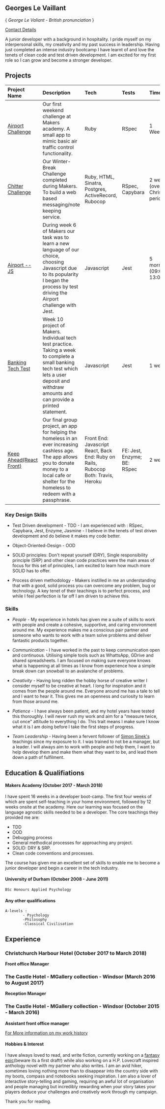 ## Georges Le Vaillant
{ *George Le Valiant - British pronunciation* }

[Contact Details](https://github.com/stonefarmer9/CV/blob/master/contact-details.md)

A junior developer with a background in hospitality. I pride myself on my interpersonal skills, my creativity and my past success in leadership. Having just completed an intense industry bootcamp I have learnt of and love the tenets of clean code and test driven development. I am excited for my first role so I can grow and become a stronger developer.

## Projects
|Project Name|Description|Tech|Tests|Timeframe|
|:-----------|:----------|:---|:----|:--------|
|[Airport Challenge](https://github.com/stonefarmer9/airport_challenge)| Our first weekend challenge at Makers academy. A small app to mimic basic air traffic control functionality.|Ruby|RSpec|1 Weekend|
|[Chitter Challenge](https://github.com/stonefarmer9/chitter-challenge)|Our Winter-Break Challenge completed during Makers. To build a web based messaging/note keeping service.|Ruby, HTML, Sinatra, Postgres, ActiveRecord, Rubocop |RSpec, Capybara|2 weeks (over Christmas period)|
|[Airport -- JS](https://github.com/stonefarmer9/Airport---JS)|During week 6 of Makers our task was to learn a new language of our choice, choosing Javascript due to its popularity I began the process by test driving the Airport challenge with Jest. |Javascript|Jest|5 mornings (09:00-13:00)|
|[Banking Tech Test](https://github.com/stonefarmer9/Banking-tech-test)|Week 10 project of Makers. Individual tech test practice. Taking a week to complete a small banking tech test which lets a user deposit and withdraw amounts and can provide a printed statement.|Javascript|Jest|1 week|
|[Keep Ahead(React Front)](https://github.com/stonefarmer9/keepAhead-react_front_end_hhh)|Our final group project, an app for helping the homeless in an ever increasing cashless age. The app allows you to donate money to a local cafe or shelter for the homeless to redeem with a passphrase.|Front End: Javascript React, Back End: Ruby on Rails, Rubocop Both: Travis, Heroku|FE: Jest, Enzyme; BE: RSpec|2 weeks|

### Key Design Skills

 - Test Driven development - TDD - I am experienced with : RSpec, Capybara, Jest, Enzyme, Jasmine - I believe in the tenets of test driven development and do believe it makes my code better.

 - Object-Oriented-Design - OOD

 - SOLID principles: Don't repeat yourself (DRY), Single responsibility principle (SRP) and other clean code practices were the main areas of focus for this set of principles, I am excited to learn how much more SOLID has to offer.

 - Process driven methodology - Makers instilled in me an understanding that with a good, solid process you can overcome any problem, bug or technology. A key tenet of their teachings is to perfect process, and while I feel perfection is far off I am driven to achieve this.



### Skills

- _People_ - My experience in hotels has given me a suite of skills to work with people and create a cohesive, supportive, and caring environment around me. My experience makes me a conscious pair partner and someone who wants to work with a team solve problems and deliver fantastic products together.

- _Communication_ - I have worked in the past to keep communication open and continuous. Utilising simple tools such as WhattsApp, GDrive and shared spreadsheets. I am focused on making sure everyone knows what is happening at all times as I know from experience how a simple break down can snowball to an avalanche of problems.

- _Creativity_ - Having long ridden the hobby horse of creative writer I consider myself to be creative at heart. I long for inspiration and it comes from the people around me. Everyone around me has a tale to tell and I want to hear it. This gives me an openness and curiosity to learn from those around me.

- _Patience_ - I have always been patient, and my hotel years have tested this thoroughly. I will never rush my work and aim for a "measure twice, cut once" attitude to everything I do. This trait means I make sure I know what it is I am doing before I take the first steps of progress.

- _Team Leadership_ - Having been a fervent follower of [Simon Sinek's](https://www.youtube.com/watch?v=u4ZoJKF_VuA&list=FLS9PFx7DUC7LOAII8mrArkw&index=8&t=0s) teachings since my exposure to it. I was trained to not be a manager, but a leader. I will always aim to work with people and help them, I want to help develop them and make them what they want to be, and lead them down a path of fulfilment.


## Education & Qualifiations

#### Makers Academy (October 2017 - March 2018)

I have spent 16 weeks in a developer boot-camp. The first four weeks of which are spent self-teaching in your home environment, followed by 12 weeks onsite at the academy. Here our learning was focused on the language agnostic skills needed to be a developer. The core teachings they provided me are:

- TDD
- OOD
- Debugging process
- General methodical processes for approaching any project.
- SOLID: DRY & SRP.
- Clean code conventions and processes.

The course has given me an excellent set of skills to enable me to become a junior developer and begin a career in the tech industry.

#### University of Durham (October 2008 - June 2011)

    BSc Honours Applied Psychology

#### Any other qualifications

```
A-levels :
        - Psychology
        -Philosophy
        -Classical Civilisation
```

## Experience

### Christchurch Harbour Hotel (October 2017 to March 2018)    

**Front office Manager**

### The Castle Hotel - MGallery collection - Windsor (March 2016 to August 2017)   

**Reception Manager**

### The Castle Hotel - MGallery collection - Windsor (October 2015 - March 2016)

 **Assistant front office manager**

 [For More information on my work history](https://github.com/stonefarmer9/CV/blob/master/workExperience.md)

#### Hobbies & Interest ####
I have always loved to read, and write fiction, currently working on a [fantasy epic](https://docs.google.com/document/d/1PUuP8AwBn2UY2svVBM5e8csOQf1CNxPyTvvl32xe3d4/edit?usp=sharing)(beware its a first draft!) while also working on a H.P. Lovecraft inspired anthology novel with my partner who also writes.
I am an avid hiker, sometimes loving nothing more than to disappear into the country side with my boots, compass and notebooks seeking inspiration.
I am also a lover of interactive story-telling and gaming, requiring an awful lot of organisation and people managing but incredibly rewarding when your story takes your players deduce your challenges and creatively work through my campaign.

Thank you for reading.
